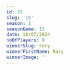 ```yaml
---
id: 15
slug: '15'
season: 1
seasonGame: 15
date: 10/07/2024
noOfPlayers: 9
winnerSlug: rory
winnerFirstName: Rory
winnerImage: ''
---
```

